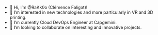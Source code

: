 - 👋 Hi, I’m @RaKk0o (Clémence Faligot)!
- 👀 I’m interested in new technologies and more particularly in VR and 3D printing.
- 🌱 I’m currently Cloud DevOps Engineer at Capgemini.
- 💞️ I’m looking to collaborate on interesting and innovative projects.

<!---
RaKk0o/RaKk0o is a ✨ special ✨ repository because its `README.md` (this file) appears on your GitHub profile.
You can click the Preview link to take a look at your changes.
--->
